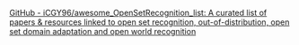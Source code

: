 
[GitHub - iCGY96/awesome_OpenSetRecognition_list: A curated list of papers & resources linked to open set recognition, out-of-distribution, open set domain adaptation and open world recognition](https://github.com/iCGY96/awesome_OpenSetRecognition_list)
